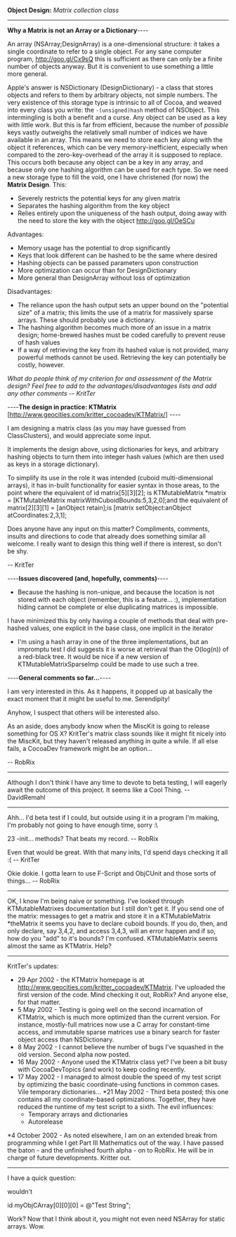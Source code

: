 **Object Design:** *Matrix collection class*

----

**Why a Matrix is not an Array or a Dictionary**----

An array (NSArray;DesignArray) is a one-dimensional structure: it takes a single coordinate to refer to a single object. For any sane computer program, http://goo.gl/Cx9sQ this is sufficient as there can only be a finite number of objects anyway. But it is convenient to use something a little more general.

Apple's answer is NSDictionary (DesignDictionary) - a class that stores objects and refers to them by arbitrary objects, not simple numbers. The very existence of this storage type is intrinsic to all of Cocoa, and weaved into every class you write: the <code>-(unsigned)hash</code> method of NSObject. This intermingling is both a benefit and a curse. Any object can be used as a key with little work. But this is far from efficient, because the number of *possible* keys vastly outweighs the relatively small number of indices we have available in an array. This means we need to store each key along with the object it references, which can be very memory-inefficient, especially when compared to the zero-key-overhead of the array it is supposed to replace.
This occurs both because any object can be a key in any array, and because only one hashing algorithm can be used for each type. So we need a new storage type to fill the void, one I have christened (for now) the **Matrix Design**. This:

* Severely restricts the potential keys for any given matrix
* Separates the hashing algorithm from the key object
* Relies entirely upon the uniqueness of the hash output, doing away with the need to store the key with the object http://goo.gl/OeSCu


Advantages:
* Memory usage has the potential to drop significantly
* Keys that look different can be hashed to be the same where desired
* Hashing objects can be passed parameters upon construction
* More optimization can occur than for DesignDictionary
* More general than DesignArray without loss of optimization


Disadvantages:
* The reliance upon the hash output sets an upper bound on the "potential size" of a matrix; this limits the use of a matrix for massively sparse arrays. These should probably use a dictionary.
* The hashing algorithm becomes much more of an issue in a matrix design; home-brewed hashes must be coded carefully to prevent reuse of hash values
* If a way of retrieving the key from its hashed value is not provided, many powerful methods cannot be used. Retrieving the key can potentially be costly, however.


*What do people think of my criterion for and assessment of the Matrix design? Feel free to add to the advantages/disadvantages lists and add any other comments -- KritTer*

----**The design in practice: KTMatrix**
[http://www.geocities.com/kritter_cocoadev/KTMatrix/] ----

I am designing a matrix class (as you may have guessed from ClassClusters), and would appreciate some input.

It implements the design above, using dictionaries for keys, and arbitrary hashing objects to turn them into integer hash values (which are then used as keys in a storage dictionary).

To simplify its use in the role it was intended (cuboid multi-dimensional arrays), it has in-built functionality for easier syntax in those areas, to the point where the equivalent of
    id matrix[5][3][2]; is
    KTMutableMatrix *matrix =
    [KTMutableMatrix matrixWithCuboidBounds:5,3,2,0];and the equivalent of
    matrix[2][3][1] = [anObject retain];is
    [matrix setObject:anObject atCoordinates:2,3,1];

Does anyone have any input on this matter? Compliments, comments, insults and directions to code that already does something similar all welcome. I really want to design this thing well if there is interest, so don't be shy.

-- KritTer

----**Issues discovered (and, hopefully, comments)**----


* Because the hashing is non-unique, and because the location is not stored with each object (remember, this is a feature... :), implementation hiding cannot be complete or else duplicating matrices is impossible.

I have minimized this by only having a couple of methods that deal with pre-hashed values, one explicit in the base class, one implicit in the iterator

* I'm using a hash array in one of the three implementations, but an impromptu test I did suggests it is worse at retrieval than the O(log(n)) of a red-black tree. It would be nice if a new version of KTMutableMatrixSparseImp could be made to use such a tree.


----**General comments so far...**----

I am very interested in this. As it happens, it popped up at basically the exact moment that it might be useful to me. Serendipity!

Anyhow, I suspect that others will be interested also.

As an aside, does anybody know when the MiscKit is going to release something for OS X? KritTer's matrix class sounds like it might fit nicely into the MiscKit, but they haven't released anything in quite a while. If all else fails, a CocoaDev framework might be an option...

-- RobRix

----

Although I don't think I have any time to devote to beta testing, I will eagerly await the outcome of this project. It seems like a Cool Thing. -- DavidRemahl

----

Ahh... I'd beta test if I could, but outside using it in a program I'm making, I'm probably not going to have enough time, sorry :\

23 -init... methods? That beats my record. -- RobRix

Even that would be great. With that many inits, I'd spend days checking it all :( -- KritTer

Okie dokie. I gotta learn to use F-Script and ObjCUnit and those sorts of things... -- RobRix

----
OK, I know I'm being naive or something. I've looked through KTMutableMatrixes documentation but I still don't get it. 
If you send one of the matrix: messages to get a matrix and store it in a 
    KTMutableMatrix *theMatrix 
it seems you have to declare cuboid bounds. If you do, then, and only declare, say 3,4,2, and access 3,4,3, will an error happen and if so, how do you "add" to it's bounds? I'm confused. KTMutableMatrix seems almost the same as KTMatrix. Help?

----
KritTer's updates: 
* 29 Apr 2002 - the KTMatrix homepage is at http://www.geocities.com/kritter_cocoadev/KTMatrix. I've uploaded the first version of the code. Mind checking it out, RobRix? And anyone else, for that matter.
* 5 May 2002 - Testing is going well on the second incarnation of KTMatrix, which is much more optimized than the current version. For instance, mostly-full matrices now use a C array for constant-time access, and immutable sparse matrices use a binary search for faster object access than NSDictionary.
* 8 May 2002 - I cannot believe the number of bugs I've squashed in the old version. Second alpha now posted.
* 16 May 2002 - Anyone used the KTMatrix class yet? I've been a bit busy with CocoaDevTopics (and work) to keep coding recently.
* 17 May 2002 - I managed to almost double the speed of my test script by optimizing the basic coordinate-using functions in common cases. Vile temporary dictionaries...
*21 May 2002 - Third beta posted; this one contains all my coordinate-based optimizations. Together, they have reduced the runtime of my test script to a sixth. The evil influences: 
    * Temporary arrays and dictionaries
    * Autorelease
    

*4 October 2002 - As noted elsewhere, I am on an extended break from programming while I get Part III Mathematics out of the way. I have passed the baton - and the unfinished fourth alpha - on to RobRix. He will be in charge of future developments. Kritter out.

----
I have a quick question:

wouldn't

    
id myObjCArray[0][0][0] = @"Test String";


Work?
Now that I think about it, you might not even need NSArray for static arrays. Wow.
